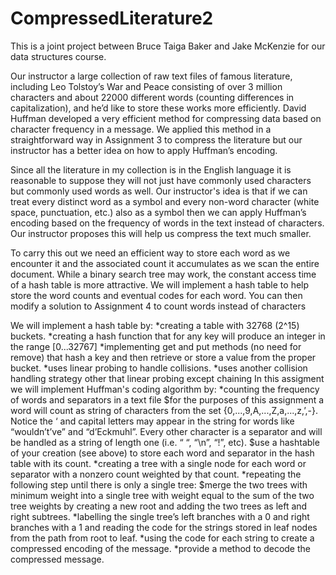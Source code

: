 # CompressedLiterature2
This is a joint project between Bruce Taiga Baker and Jake McKenzie for our data structures course.

Our instructor a large collection of raw text files of famous literature, including Leo Tolstoy’s War and Peace consisting of over 3 million characters and about 22000 different words (counting differences in capitalization), and he’d like to store these works more efficiently. David Huffman developed a very efficient method for compressing data based on character frequency in a message. We applied this method in a straightforward way in Assignment 3 to compress the literature but our instructor has a better idea on how to apply Huffman’s encoding.

Since all the literature in my collection is in the English language it is reasonable to suppose
they will not just have commonly used characters but commonly used words as well. Our instructor's idea is
that if we can treat every distinct word as a symbol and every non-word character (white space,
punctuation, etc.) also as a symbol then we can apply Huffman’s encoding based on the
frequency of words in the text instead of characters. Our instructor proposes this will help us compress the
text much smaller.

To carry this out we need an efficient way to store each word as we encounter it and the
associated count it accumulates as we scan the entire document. While a binary search tree
may work, the constant access time of a hash table is more attractive. We will implement a
hash table to help store the word counts and eventual codes for each word. You can then
modify a solution to Assignment 4 to count words instead of characters

We will implement a hash table by:
  *creating a table with 32768 (2^15) buckets.
  *creating a hash function that for any key will produce an integer in the range [0...32767]
  *implementing get and put methods (no need for remove) that hash a key and then
retrieve or store a value from the proper bucket.
  *uses linear probing to handle collisions.
  *uses another collision handling strategy other that linear probing except chaining
In this assigment we will implement Huffman's coding algorithm by:
  *counting the frequency of words and separators in a text file
    $for the purposes of this assignment a word will count as string of characters from
the set {0,...,9,A,...,Z,a,...,z,’,-}. Notice the ‘ and capital letters may appear in the
string for words like “wouldn’t’ve” and “d’Eckmuhl”. Every other character is a
separator and will be handled as a string of length one (i.e. “ “, “\n”, “!”, etc).
    $use a hashtable of your creation (see above) to store each word and separator in
the hash table with its count.
  *creating a tree with a single node for each word or separator with a non­zero count
weighted by that count.
  *repeating the following step until there is only a single tree:
    $merge the two trees with minimum weight into a single tree with weight equal to
the sum of the two tree weights by creating a new root and adding the two trees
as left and right subtrees.
  *labelling the single tree’s left branches with a 0 and right branches with a 1 and reading
the code for the strings stored in leaf nodes from the path from root to leaf.
  *using the code for each string to create a compressed encoding of the message.
  *provide a method to decode the compressed message.
